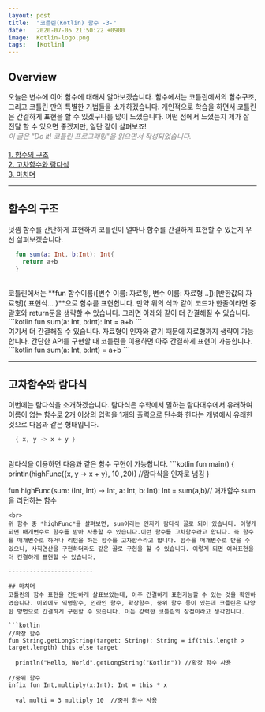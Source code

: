 ```yaml
---
layout: post
title:  "코틀린(Kotlin) 함수 -3-"
date:   2020-07-05 21:50:22 +0900
image:  Kotlin-logo.png
tags:   [Kotlin]
---
```

## Overview  
오늘은 변수에 이어 함수에 대해서 알아보겠습니다. 함수에서는 코틀린에서의 함수구조, 그리고 코틀린 만의 특별한 기법들을 소개하겠습니다. 개인적으로 학습을 하면서 코틀린은 간결하게 표현을 할 수 있겠구나를 많이 느꼈습니다. 어떤 점에서 느꼈는지 제가 잘 전달 할 수 있으면 좋겠지만, 일단 같이 살펴보죠!  
<span style="color: grey">*이 글은 "Do it! 코틀린 프로그래밍"을 읽으면서 작성되었습니다.*</span>  
<br>
[1. 함수의 구조](#함수의-구조)  
[2. 고차함수와 람다식](#고차함수와-람다식)  
[3. 마치며](#마치며)  

------------------------  

## 함수의 구조  
덧셈 함수를 간단하게 표현하여 코틀린이 얼마나 함수를 간결하게 표현할 수 있는지 우선 살펴보겠습니다.  
```kotlin
  fun sum(a: Int, b:Int): Int{
    return a+b
  }
```
<br>
코틀린에서는 **fun 함수이름([변수 이름: 자료형, 변수 이름: 자료형 ..]):[반환값의 자료형]{ 표현식... }**으로 함수를 표현합니다.  
만약 위의 식과 같이 코드가 한줄이라면 중괄호와 return문을 생략할 수 있습니다. 그러면 아래와 같이 더 간결해질 수 있습니다.  
```kotlin
  fun sum(a: Int, b:Int): Int = a+b
```
<br>
여기서 더 간결해질 수 있습니다. 자료형이 인자와 같기 때문에 자료형까지 생략이 가능합니다. 간단한 API를 구현할 때 코틀린을 이용하면 아주 간결하게 표현이 가능힙니다.  
```kotlin
  fun sum(a: Int, b:Int) = a+b
```

------------------------  

## 고차함수와 람다식  
이번에는 람다식을 소개하겠습니다. 람다식은 수학에서 말하는 람다대수에서 유래하여 이름이 없는 함수로 2개 이상의 입력을 1개의 출력으로 단수화 한다는 개념에서 유래한 것으로 다음과 같은 형태입니다.  
```kotlin
  { x, y -> x + y }
```
<br>
람다식을 이용하면 다음과 같은 함수 구현이 가능합니다.  
```kotlin
  fun main() {
    println(highFunc({x, y -> x + y}, 10 ,20)) //람다식을 인자로 넘김
  }

  fun highFunc(sum: (Int, Int) -> Int, a: Int, b: Int): Int = sum(a,b)// 매개함수 sum을 리턴하는 함수
```
<br>
위 함수 중 *highFunc*을 살펴보면, sum이라는 인자가 람다식 꼴로 되어 있습니다. 이렇게 되면 매개변수로 함수를 받아 사용할 수 있습니다.이런 함수를 고차함수라고 합니다. 즉 함수를 매개변수로 하거나 리턴을 하는 함수를 고차함수라고 합니다. 함수를 매개변수로 받을 수 있으니, 사칙연산을 구현하더라도 같은 꼴로 구현을 할 수 있습니다. 이렇게 되면 여러표현을 더 간결하게 표현할 수 있습니다.  

------------------------  

## 마치며
코틀린의 함수 표현을 간단하게 살표보았는데, 아주 간결하게 표현가능할 수 있는 것을 확인하였습니다. 이외에도 익명함수, 인라인 함수, 확장함수, 중위 함수 등이 있는데 코틀린은 다양한 방법으로 간결하게 구현할 수 있습니다. 이는 강력한 코틀린의 장점이라고 생각합니다.  

```kotlin
//확장 함수
fun String.getLongString(target: String): String = if(this.length > target.length) this else target

  println("Hello, World".getLongString("Kotlin")) //확장 함수 사용

//중위 함수
infix fun Int,multiply(x:Int): Int = this * x

  val multi = 3 multiply 10  //중위 함수 사용
```
